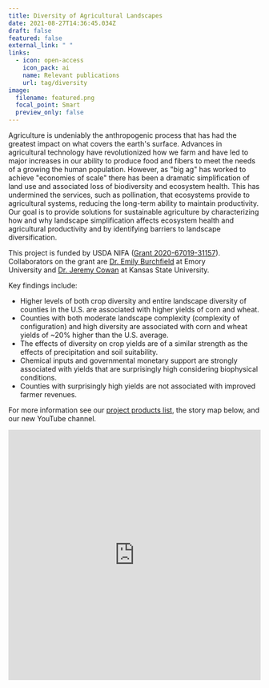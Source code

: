 ```yaml
---
title: Diversity of Agricultural Landscapes
date: 2021-08-27T14:36:45.034Z
draft: false
featured: false
external_link: " "
links:
  - icon: open-access
    icon_pack: ai
    name: Relevant publications
    url: tag/diversity
image:
  filename: featured.png
  focal_point: Smart
  preview_only: false
---
```

Agriculture is undeniably the anthropogenic process that has had the greatest impact on what covers the earth's surface. Advances in agricultural technology have revolutionized how we farm and have led to major increases in our ability to produce food and fibers to meet the needs of a growing the human population. However, as "big ag" has worked to achieve "economies of scale" there has been a dramatic simplification of land use and associated loss of biodiversity and ecosystem health. This has undermined the services, such as pollination, that ecosystems provide to agricultural systems, reducing the long-term ability to maintain productivity. Our goal is to provide solutions for sustainable agriculture by characterizing how and why landscape simplification affects ecosystem health and agricultural productivity and by identifying barriers to landscape diversification.

This project is funded by USDA NIFA ([Grant 2020-67019-31157](https://cris.nifa.usda.gov/cgi-bin/starfinder/0?path=fastlink1.txt&id=anon&pass=&search=R=87791&format=WEBLINK)). Collaborators on the grant are [Dr. Emily Burchfield](https://www.emilyburchfield.org/) at Emory University and [Dr. Jeremy Cowan](https://hnr.k-state.edu/people/faculty/cowan-jeremy/index.html) at Kansas State University.

Key findings include:

* Higher levels of both crop diversity and entire landscape diversity of counties in the U.S. are associated with higher yields of corn and wheat.
* Counties with both moderate landscape complexity (complexity of configuration) and high diversity are associated with corn and wheat yields of ~20% higher than the U.S. average.
* The effects of diversity on crop yields are of a similar strength as the effects of precipitation and soil suitability.
* Chemical inputs and governmental monetary support are strongly associated with yields that are surprisingly high considering biophysical conditions.
* Counties with surprisingly high yields are not associated with improved farmer revenues.



F﻿or more information see our [project products list](https://scales-ksu.netlify.app/tag/diversity/), the story map below, and our new YouTube channel.

<iframe src="https://storymaps.arcgis.com/stories/4f96b89742da402ab459a245a234567f" width="100%" height="500px" frameborder="0" allowfullscreen allow="geolocation"></iframe>